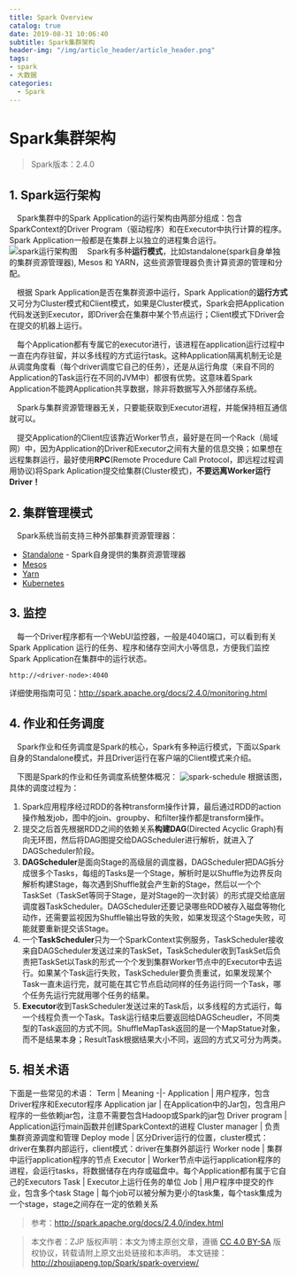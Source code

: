 ```yaml
---
title: Spark Overview
catalog: true
date: 2019-08-31 10:06:40
subtitle: Spark集群架构
header-img: "/img/article_header/article_header.png"
tags: 
- spark
- 大数据
categories:
  - Spark
---
```




# Spark集群架构
> Spark版本：2.4.0


## 1. Spark运行架构
&emsp;Spark集群中的Spark Application的运行架构由两部分组成：包含SparkContext的Driver Program（驱动程序）和在Executor中执行计算的程序。Spark Application一般都是在集群上以独立的进程集合运行。
![spark运行架构图](https://gitee.com/JP6907/Pic/raw/master/spark/cluster-overview.png?raw=true)
&emsp;Spark有多种**运行模式**，比如standalone(spark自身单独的集群资源管理器), Mesos 和 YARN，这些资源管理器负责计算资源的管理和分配。


&emsp;根据 Spark Application是否在集群资源中运行，Spark Application的**运行方式**又可分为Cluster模式和Client模式，如果是Cluster模式，Spark会把Application代码发送到Executor，即Driver会在集群中某个节点运行；Client模式下Driver会在提交的机器上运行。  

&emsp;每个Application都有专属它的executor进行，该进程在application运行过程中一直在内存驻留，并以多线程的方式运行task。这种Application隔离机制无论是从调度角度看（每个driver调度它自己的任务），还是从运行角度（来自不同的Application的Task运行在不同的JVM中）都很有优势。这意味着Spark Application不能跨Application共享数据，除非将数据写入外部储存系统。

&emsp;Spark与集群资源管理器无关，只要能获取到Executor进程，并能保持相互通信就可以。

&emsp;提交Application的Client应该靠近Worker节点，最好是在同一个Rack（局域网）中，因为Application的Driver和Executor之间有大量的信息交换；如果想在远程集群运行，最好使用**RPC**(Remote Procedure Call Protocol，即远程过程调用协议)将Spark Aplication提交给集群(Cluster模式)，**不要远离Worker运行Driver！**


## 2. 集群管理模式
&emsp;Spark系统当前支持三种外部集群资源管理器：
- [Standalone](http://spark.apache.org/docs/2.4.0/spark-standalone.html) - Spark自身提供的集群资源管理器
- [Mesos](http://spark.apache.org/docs/2.4.0/running-on-mesos.html)
- [Yarn](http://spark.apache.org/docs/2.4.0/running-on-yarn.html)
- [Kubernetes](http://spark.apache.org/docs/2.4.0/running-on-kubernetes.html)


## 3. 监控
&emsp;每一个Driver程序都有一个WebUI监控器，一般是4040端口，可以看到有关Spark Application 运行的任务、程序和储存空间大小等信息，方便我们监控Spark Application在集群中的运行状态。
```
http://<driver-node>:4040
```
详细使用指南可见：http://spark.apache.org/docs/2.4.0/monitoring.html

## 4. 作业和任务调度
&emsp;Spark作业和任务调度是Spark的核心，Spark有多种运行模式，下面以Spark自身的Standalone模式，并且Driver运行在客户端的Client模式来介绍。

&emsp;下图是Spark的作业和任务调度系统整体概况：
![spark-schedule](https://gitee.com/JP6907/Pic/raw/master/spark/spark-schedule)
根据该图，具体的调度过程为：
1. Spark应用程序经过RDD的各种transform操作计算，最后通过RDD的action操作触发job，图中的join、groupby、和filter操作都是transform操作。
2. 提交之后首先根据RDD之间的依赖关系**构建DAG**(Directed Acyclic Graph)有向无环图，然后将DAG图提交给DAGScheduler进行解析，就进入了DAGScheduler阶段。
3. **DAGScheduler**是面向Stage的高级层的调度器，DAGScheduler把DAG拆分成很多个Tasks，每组的Tasks是一个Stage，解析时是以Shuffle为边界反向解析构建Stage，每次遇到Shuffle就会产生新的Stage，然后以一个个TaskSet（TaskSet等同于Stage，是对Stage的一次封装）的形式提交给底层调度器TaskScheduler。DAGScheduler还要记录哪些RDD被存入磁盘等物化动作，还需要监视因为Shuffle输出导致的失败，如果发现这个Stage失败，可能就要重新提交该Stage。
4. 一个**TaskScheduler**只为一个SparkContext实例服务，TaskScheduler接收来自DAGScheduler发送过来的TaskSet，TaskScheduler收到TaskSet后负责把TaskSet以Task的形式一个个发到集群Worker节点中的Executor中去运行。如果某个Task运行失败，TaskScheduler要负责重试，如果发现某个Task一直未运行完，就可能在其它节点启动同样的任务运行同一个Task，哪个任务先运行完就用哪个任务的结果。
5. **Executor**收到TaskScheduler发送过来的Task后，以多线程的方式运行，每一个线程负责一个Task。Task运行结束后要返回给DAGScheudler，不同类型的Task返回的方式不同。ShuffleMapTask返回的是一个MapStatue对象，而不是结果本身；ResultTask根据结果大小不同，返回的方式又可分为两类。


## 5. 相关术语
下面是一些常见的术语：
Term | Meaning
-|-
Application | 用户程序，包含Driver程序和Executor程序
Application jar | 在Application中的Jar包，包含用户程序的一些依赖jar包，注意不需要包含Hadoop或Spark的jar包
Driver program | Application运行main函数并创建SparkContext的进程
Cluster manager | 负责集群资源调度和管理
Deploy mode | 区分Driver运行的位置，cluster模式：driver在集群内部运行，client模式：driver在集群外部运行
Worker node | 集群中运行application程序的节点
Executor | Worker节点中运行application程序的进程，会运行tasks，将数据储存在内存或磁盘中。每个Application都有属于它自己的Executors
Task | Executor上运行任务的单位
Job | 用户程序中提交的作业，包含多个task
Stage | 每个job可以被分解为更小的task集，每个task集成为一个stage，stage之间存在一定的依赖关系



> 参考：http://spark.apache.org/docs/2.4.0/index.html

>本文作者：ZJP
版权声明：本文为博主原创文章，遵循 [CC 4.0 BY-SA](http://creativecommons.org/licenses/by-sa/4.0/) 版权协议，转载请附上原文出处链接和本声明。
本文链接：http://zhoujiapeng.top/Spark/spark-overview/